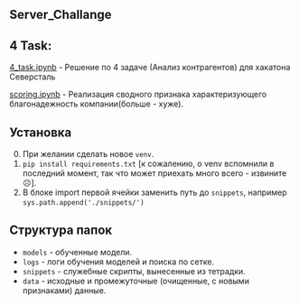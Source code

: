 ## Server_Challange
## 4 Task: 

[4_task.ipynb](4_task.ipynb) - Решение по 4 задаче (Анализ контрагентов) для хакатона Северсталь

[scoring.ipynb](scoring.ipynb) - Реализация сводного признака характеризующего благонадежность компании(больше - хуже).

## Установка
0. При желании сделать новое `venv`.
1. `pip install requirements.txt` [к сожалению, о venv вспомнили в последний момент, так что может приехать много всего - извините ☹].
2. В блоке import первой ячейки заменить путь до `snippets`, например `sys.path.append('./snippets/')`

## Структура папок
  
  * `models` - обученные модели.
  * `logs` - логи обучения моделей и поиска по сетке.
  * `snippets` - служебные скрипты, вынесенные из тетрадки.
  * `data` - исходные и промежуточные (очищенные, с новыми признаками) данные.
